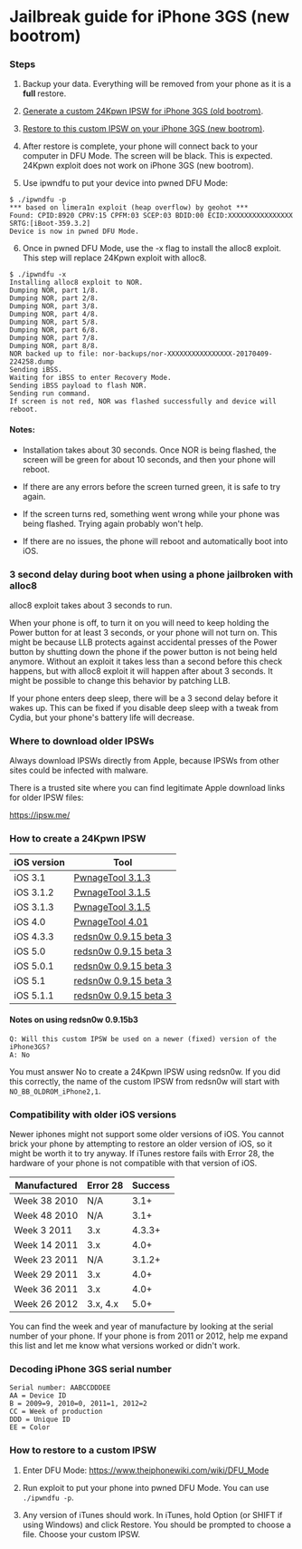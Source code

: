 # Jailbreak guide for iPhone 3GS (new bootrom)

### Steps

1. Backup your data. Everything will be removed from your phone as it is a **full** restore.

2. [Generate a custom 24Kpwn IPSW for iPhone 3GS (old bootrom)](#how-to-create-a-24kpwn-ipsw).

3. [Restore to this custom IPSW on your iPhone 3GS (new bootrom)](#how-to-restore-to-a-custom-ipsw).

4. After restore is complete, your phone will connect back to your computer in DFU Mode. The screen will be black. This is expected. 24Kpwn exploit does not work on iPhone 3GS (new bootrom).

5. Use ipwndfu to put your device into pwned DFU Mode:

```
$ ./ipwndfu -p
*** based on limera1n exploit (heap overflow) by geohot ***
Found: CPID:8920 CPRV:15 CPFM:03 SCEP:03 BDID:00 ECID:XXXXXXXXXXXXXXXX SRTG:[iBoot-359.3.2]
Device is now in pwned DFU Mode.
```

6. Once in pwned DFU Mode, use the -x flag to install the alloc8 exploit. This step will replace 24Kpwn exploit with alloc8.

```
$ ./ipwndfu -x
Installing alloc8 exploit to NOR.
Dumping NOR, part 1/8.
Dumping NOR, part 2/8.
Dumping NOR, part 3/8.
Dumping NOR, part 4/8.
Dumping NOR, part 5/8.
Dumping NOR, part 6/8.
Dumping NOR, part 7/8.
Dumping NOR, part 8/8.
NOR backed up to file: nor-backups/nor-XXXXXXXXXXXXXXXX-20170409-224258.dump
Sending iBSS.
Waiting for iBSS to enter Recovery Mode.
Sending iBSS payload to flash NOR.
Sending run command.
If screen is not red, NOR was flashed successfully and device will reboot.
```

#### Notes:
* Installation takes about 30 seconds. Once NOR is being flashed, the screen will be green for about 10 seconds, and then your phone will reboot.

* If there are any errors before the screen turned green, it is safe to try again.

* If the screen turns red, something went wrong while your phone was being flashed. Trying again probably won't help.

* If there are no issues, the phone will reboot and automatically boot into iOS.





### 3 second delay during boot when using a phone jailbroken with alloc8

alloc8 exploit takes about 3 seconds to run.

When your phone is off, to turn it on you will need to keep holding the Power button for at least 3 seconds, or your phone will not turn on. This might be because LLB protects against accidental presses of the Power button by shutting down the phone if the power button is not being held anymore. Without an exploit it takes less than a second before this check happens, but with alloc8 exploit it will happen after about 3 seconds. It might be possible to change this behavior by patching LLB.

If your phone enters deep sleep, there will be a 3 second delay before it wakes up. This can be fixed if you disable deep sleep with a tweak from Cydia, but your phone's battery life will decrease.


### Where to download older IPSWs

Always download IPSWs directly from Apple, because IPSWs from other sites could be infected with malware.

There is a trusted site where you can find legitimate Apple download links for older IPSW files:

https://ipsw.me/


### How to create a 24Kpwn IPSW

| iOS version | Tool                                                                                            |
|-------------|-------------------------------------------------------------------------------------------------|
| iOS 3.1     | [PwnageTool 3.1.3](https://github.com/axi0mX/PwnageTool-mirror/raw/master/PwnageTool_3.1.3.dmg) |
| iOS 3.1.2   | [PwnageTool 3.1.5](https://github.com/axi0mX/PwnageTool-mirror/raw/master/PwnageTool_3.1.5.dmg) |
| iOS 3.1.3   | [PwnageTool 3.1.5](https://github.com/axi0mX/PwnageTool-mirror/raw/master/PwnageTool_3.1.5.dmg) |
| iOS 4.0     | [PwnageTool 4.01](https://github.com/axi0mX/PwnageTool-mirror/raw/master/PwnageTool_4.01.dmg)   |
| iOS 4.3.3   | [redsn0w 0.9.15 beta 3](http://www.iphonehacks.com/download-redsn0w)                            |
| iOS 5.0     | [redsn0w 0.9.15 beta 3](http://www.iphonehacks.com/download-redsn0w)                            |
| iOS 5.0.1   | [redsn0w 0.9.15 beta 3](http://www.iphonehacks.com/download-redsn0w)                            |
| iOS 5.1     | [redsn0w 0.9.15 beta 3](http://www.iphonehacks.com/download-redsn0w)                            |
| iOS 5.1.1   | [redsn0w 0.9.15 beta 3](http://www.iphonehacks.com/download-redsn0w)                            |

#### Notes on using redsn0w 0.9.15b3

```
Q: Will this custom IPSW be used on a newer (fixed) version of the iPhone3GS?
A: No
```

You must answer No to create a 24Kpwn IPSW using redsn0w. If you did this correctly, the name of the custom IPSW from redsn0w will start with ```NO_BB_OLDROM_iPhone2,1```.


### Compatibility with older iOS versions

Newer iphones might not support some older versions of iOS. You cannot brick your phone by attempting to restore an older version of iOS, so it might be worth it to try anyway. If iTunes restore fails with Error 28, the hardware of your phone is not compatible with that version of iOS.

| Manufactured | Error 28   | Success    |
|--------------|------------|------------|
| Week 38 2010 | N/A        | 3.1+       |
| Week 48 2010 | N/A        | 3.1+       |
| Week  3 2011 | 3.x        | 4.3.3+     |
| Week 14 2011 | 3.x        | 4.0+       |
| Week 23 2011 | N/A        | 3.1.2+     |
| Week 29 2011 | 3.x        | 4.0+       |
| Week 36 2011 | 3.x        | 4.0+       |
| Week 26 2012 | 3.x, 4.x   | 5.0+       |

You can find the week and year of manufacture by looking at the serial number of your phone. If your phone is from 2011 or 2012, help me expand this list and let me know what versions worked or didn't work.


### Decoding iPhone 3GS serial number

```
Serial number: AABCCDDDEE
AA = Device ID
B = 2009=9, 2010=0, 2011=1, 2012=2
CC = Week of production
DDD = Unique ID
EE = Color
```


### How to restore to a custom IPSW

1. Enter DFU Mode: https://www.theiphonewiki.com/wiki/DFU_Mode

2. Run exploit to put your phone into pwned DFU Mode. You can use `./ipwndfu -p`.

3. Any version of iTunes should work. In iTunes, hold Option (or SHIFT if using Windows) and click Restore. You should be prompted to choose a file. Choose your custom IPSW.
